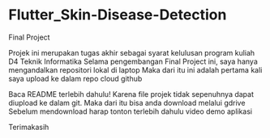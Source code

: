 # Flutter_Skin-Disease-Detection
Final Project

Projek ini merupakan tugas akhir sebagai syarat kelulusan program kuliah D4 Teknik Informatika
Selama pengembangan Final Project ini, saya hanya mengandalkan repositori lokal di laptop
Maka dari itu ini adalah pertama kali saya upload ke dalam repo cloud github

Baca README terlebih dahulu!
Karena file projek tidak sepenuhnya dapat diupload ke dalam git.
Maka dari itu bisa anda download melalui gdrive
Sebelum mendownload harap tonton terlebih dahulu video demo aplikasi

Terimakasih
